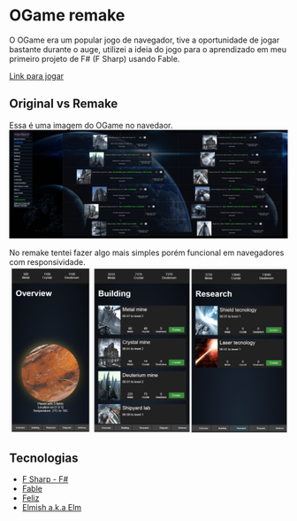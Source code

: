 # OGame remake

O OGame era um popular jogo de navegador, tive a oportunidade de jogar bastante durante o auge, utilizei a ideia do jogo para o aprendizado em meu primeiro projeto de F# (F Sharp) usando Fable.

[Link para jogar](https://sylviot.github.io/ogame-remake/dist/index.html)

## Original vs Remake
Essa é uma imagem do OGame no navedaor.
<img src="dist/images/original.jpeg" />

No remake tentei fazer algo mais simples porém funcional em navegadores com responsividade.
<img src="dist/images/remake.png" />

## Tecnologias

* [F Sharp - F#](https://fsharp.org/)
* [Fable](https://github.com/fable-compiler/Fable)
* [Feliz](https://github.com/Zaid-Ajaj/Feliz)
* [Elmish a.k.a Elm](https://elmish.github.io/elmish)
